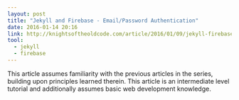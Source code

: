 ```yaml
---
layout: post
title: "Jekyll and Firebase - Email/Password Authentication"
date: 2016-01-14 20:16
link: http://knightsoftheoldcode.com/article/2016/01/09/jekyll-firebase-authentication-1/
tool:
  - jekyll
  - firebase
---
```

This article assumes familiarity with the previous articles in the series, building upon principles learned therein. This article is an intermediate level tutorial and additionally assumes basic web development knowledge.



